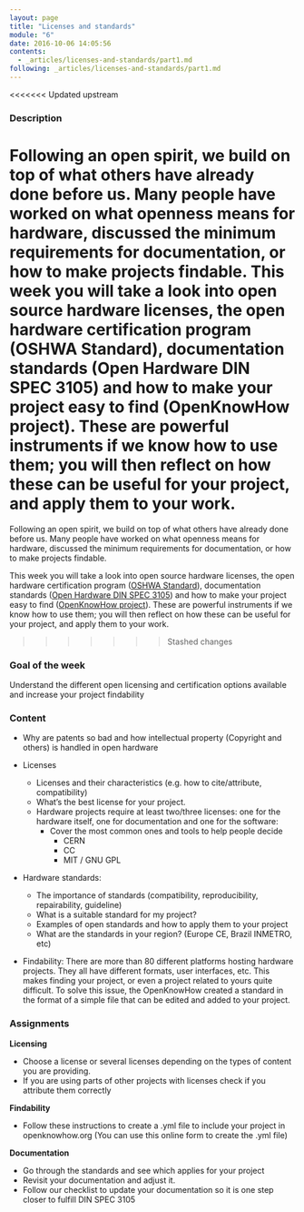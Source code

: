 ```yaml
---
layout: page
title: "Licenses and standards"
module: "6"
date: 2016-10-06 14:05:56
contents:
  - _articles/licenses-and-standards/part1.md
following: _articles/licenses-and-standards/part1.md
---
```

<<<<<<< Updated upstream
### Description
Following an open spirit, we build on top of what others have already done before us. Many people have worked on what openness means for hardware, discussed the minimum requirements for documentation, or how to make projects findable. This week you will take a look into open source hardware licenses, the open hardware certification program (OSHWA Standard), documentation standards (Open Hardware DIN SPEC 3105) and how to make your project easy to find (OpenKnowHow project). These are powerful instruments if we know how to use them; you will then reflect on how these can be useful for your project, and apply them to your work.
=======
Following an open spirit, we build on top of what others have already done before us. Many people have worked on what openness means for hardware, discussed the minimum requirements for documentation, or how to make projects findable. 

This week you will take a look into open source hardware licenses, the open hardware certification program ([OSHWA Standard](https://certification.oshwa.org/)), documentation standards ([Open Hardware DIN SPEC 3105](https://wiki.opensourceecology.org/wiki/DIN_SPEC_3105)) and how to make your project easy to find ([OpenKnowHow project](https://openknowhow.org/)). These are powerful instruments if we know how to use them; you will then reflect on how these can be useful for your project, and apply them to your work.
>>>>>>> Stashed changes

### Goal of the week
Understand the different open licensing and certification options available and increase your project findability

### Content
- Why are patents so bad and how intellectual property (Copyright and others) is handled in open hardware

- Licenses
  - Licenses and their characteristics (e.g. how to cite/attribute, compatibility)
  - What’s the best license for your project.
  - Hardware projects require at least two/three licenses: one for the hardware itself, one for documentation and one for the software:
    - Cover the most common ones and tools to help people decide
      - CERN
      - CC
      - MIT / GNU GPL

- Hardware standards:
  - The importance of standards (compatibility, reproducibility, repairability, guideline)  
  - What is a suitable standard for my project?
  - Examples of open standards and how to apply them to your project
  - What are the standards in your region? (Europe CE, Brazil INMETRO, etc)

- Findability: There are more than 80 different platforms hosting hardware projects. They all have different formats, user interfaces, etc. This makes finding your project, or even a project related to yours quite difficult. To solve this issue, the OpenKnowHow created a standard in the format of a simple file that can be edited and added to your project.


### Assignments
**Licensing**
- Choose a license or several licenses depending on the types of content you are providing.
- If you are using parts of other projects with licenses check if you attribute them correctly

**Findability**
- Follow these instructions to create a .yml file to include your project in openknowhow.org (You can use this online form to create the .yml file)

**Documentation**
- Go through the standards and see which applies for your project
- Revisit your documentation and adjust it.
- Follow our checklist to update your documentation so it is one step closer to fulfill DIN SPEC 3105
